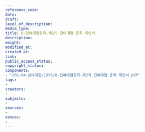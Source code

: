 ```yaml
---
reference_code: 
date: 
draft: 
level_of_description: 
media_type: 
title: 8-전여대협총회-제2기 전여대협 총회 제안서
description: 
weight: 
modified_at: 
created_at: 
link: 
public_access_status: 
copyright_status: 
components:
- "/RG-04-남여대협/1996/8-전여대협총회-제2기 전여대협 총회 제안서.pdf"
tags:
- 
creators:
- 
subjects:
- 
sources:
- 
venues:
- 
---
```

